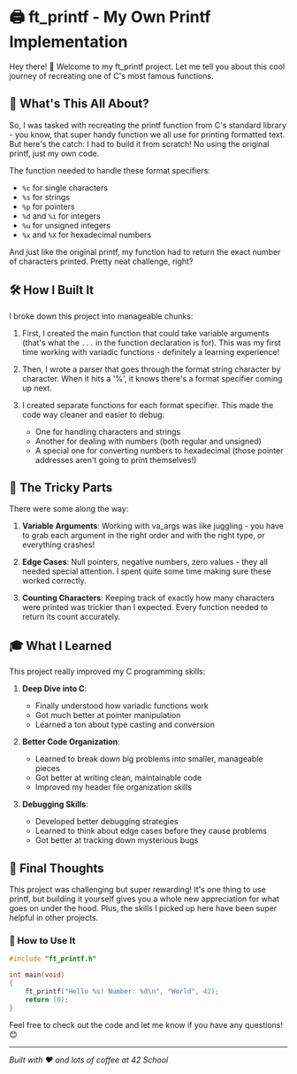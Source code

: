 # 🖨️ ft_printf - My Own Printf Implementation

Hey there! 👋 Welcome to my ft_printf project. Let me tell you about this cool journey of recreating one of C's most famous functions.

## 📝 What's This All About?

So, I was tasked with recreating the printf function from C's standard library - you know, that super handy function we all use for printing formatted text. But here's the catch: I had to build it from scratch! No using the original printf, just my own code.

The function needed to handle these format specifiers:
- `%c` for single characters
- `%s` for strings
- `%p` for pointers
- `%d` and `%i` for integers
- `%u` for unsigned integers
- `%x` and `%X` for hexadecimal numbers

And just like the original printf, my function had to return the exact number of characters printed. Pretty neat challenge, right?

## 🛠️ How I Built It

I broke down this project into manageable chunks:

1. First, I created the main function that could take variable arguments (that's what the `...` in the function declaration is for). This was my first time working with variadic functions - definitely a learning experience!

2. Then, I wrote a parser that goes through the format string character by character. When it hits a '%', it knows there's a format specifier coming up next.

3. I created separate functions for each format specifier. This made the code way cleaner and easier to debug:
   - One for handling characters and strings
   - Another for dealing with numbers (both regular and unsigned)
   - A special one for converting numbers to hexadecimal (those pointer addresses aren't going to print themselves!)

## 🤔 The Tricky Parts

There were some along the way:

1. **Variable Arguments**: Working with va_args was like juggling - you have to grab each argument in the right order and with the right type, or everything crashes!

2. **Edge Cases**: Null pointers, negative numbers, zero values - they all needed special attention. I spent quite some time making sure these worked correctly.

3. **Counting Characters**: Keeping track of exactly how many characters were printed was trickier than I expected. Every function needed to return its count accurately.

## 🎓 What I Learned

This project really improved my C programming skills:

1. **Deep Dive into C**: 
   - Finally understood how variadic functions work
   - Got much better at pointer manipulation
   - Learned a ton about type casting and conversion

2. **Better Code Organization**:
   - Learned to break down big problems into smaller, manageable pieces
   - Got better at writing clean, maintainable code
   - Improved my header file organization skills

3. **Debugging Skills**:
   - Developed better debugging strategies
   - Learned to think about edge cases before they cause problems
   - Got better at tracking down mysterious bugs

## 🚀 Final Thoughts

This project was challenging but super rewarding! It's one thing to use printf, but building it yourself gives you a whole new appreciation for what goes on under the hood. Plus, the skills I picked up here have been super helpful in other projects.

### 🔧 How to Use It

```c
#include "ft_printf.h"

int main(void)
{
    ft_printf("Hello %s! Number: %d\n", "World", 42);
    return (0);
}
```

Feel free to check out the code and let me know if you have any questions! 😊

---
*Built with ❤️ and lots of coffee at 42 School*
